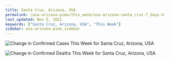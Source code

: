 ```yaml
---
title: Santa Cruz, Arizona, USA
permalink: /usa-arizona-pima/this_week/usa-arizona-santa_cruz-7_days.html
last_updated: Nov 5, 2021
keywords: ["Santa Cruz, Arizona, USA", "This Week"]
sidebar: usa-arizona-pima_sidebar
---
```


![Change in Confirmed Cases This Week for Santa Cruz, Arizona, USA](/covid_tracker/images/graphs/usa-arizona-santa_cruz-delta_confirmed-7_days_graph.png)

![Change in Confirmed Deaths This Week for Santa Cruz, Arizona, USA](/covid_tracker/images/graphs/usa-arizona-santa_cruz-delta_deaths-7_days_graph.png)
